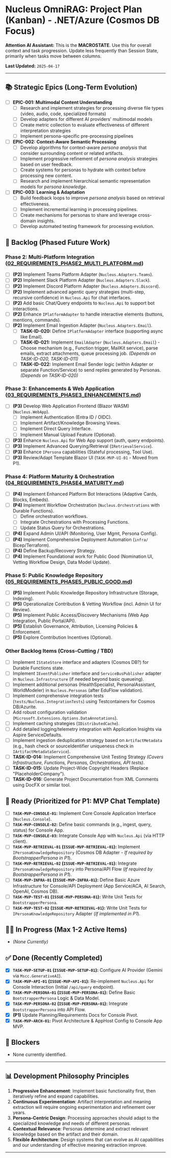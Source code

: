 # Nucleus OmniRAG: Project Plan (Kanban) - .NET/Azure (Cosmos DB Focus)

**Attention AI Assistant:** This is the **MACROSTATE**. Use this for overall context and task progression. Update less frequently than Session State, primarily when tasks move between columns.

**Last Updated:** `2025-04-17`

---

## 📚 Strategic Epics (Long-Term Evolution)

*   [ ] **EPIC-001: Multimodal Content Understanding**
    *   [ ] Research and implement strategies for processing diverse file types (video, audio, code, specialized formats)
    *   [ ] Develop adapters for different AI providers' multimodal models
    *   [ ] Create metric collection to evaluate effectiveness of different interpretation strategies
    *   [ ] Implement persona-specific pre-processing pipelines

*   [ ] **EPIC-002: Context-Aware Semantic Processing**
    *   [ ] Develop algorithms for context-aware *persona analysis* that consider surrounding content or related artifacts.
    *   [ ] Implement progressive refinement of *persona analysis* strategies based on user feedback.
    *   [ ] Create systems for personas to hydrate with context before processing new content.
    *   [ ] Research and implement hierarchical semantic representation models for *persona knowledge*.

*   [ ] **EPIC-003: Learning & Adaptation**
    *   [ ] Build feedback loops to improve *persona analysis* based on retrieval effectiveness.
    *   [ ] Implement incremental learning in processing pipelines.
    *   [ ] Create mechanisms for personas to share and leverage cross-domain insights.
    *   [ ] Develop automated testing framework for processing evolution.

## 🚀 Backlog (Phased Future Work)

### Phase 2: Multi-Platform Integration ([02_REQUIREMENTS_PHASE2_MULTI_PLATFORM.md](../docs/Requirements/02_REQUIREMENTS_PHASE2_MULTI_PLATFORM.md))
*   [ ] **(P2)** Implement Teams Platform Adapter (`Nucleus.Adapters.Teams`).
*   [ ] **(P2)** Implement Slack Platform Adapter (`Nucleus.Adapters.Slack`).
*   [ ] **(P2)** Implement Discord Platform Adapter (`Nucleus.Adapters.Discord`).
*   [ ] **(P2)** Implement advanced agentic query strategies (multi-step, recursive confidence) in `Nucleus.Api` for chat interfaces.
*   [ ] **(P2)** Add basic Chat/Query endpoints to `Nucleus.Api` to support bot interactions.
*   [ ] **(P2)** Enhance `IPlatformAdapter` to handle interactive elements (buttons, mentions, commands).
*   [ ] **(P2)** Implement Email Ingestion Adapter (`Nucleus.Adapters.Email`).
    *   [ ] **TASK-ID-020:** Define `IPlatformAdapter` interface (supporting async like Email).
    *   [ ] **TASK-ID-021:** Implement `EmailAdapter` (`Nucleus.Adapters.Email`) - Choose mechanism (e.g., Function trigger, MailKit service), parse emails, extract attachments, queue processing job. *(Depends on TASK-ID-020, TASK-ID-011)*
    *   [ ] **TASK-ID-022:** Implement Email Sender logic (within Adapter or separate Function/Service) to send replies generated by Personas. *(Depends on TASK-ID-020)*

### Phase 3: Enhancements & Web Application ([03_REQUIREMENTS_PHASE3_ENHANCEMENTS.md](../docs/Requirements/03_REQUIREMENTS_PHASE3_ENHANCEMENTS.md))
*   [ ] **(P3)** Develop Web Application Frontend (Blazor WASM) (`Nucleus.WebApp`).
    *   [ ] Implement Authentication (Entra ID / OIDC).
    *   [ ] Implement Artifact/Knowledge Browsing Views.
    *   [ ] Implement Direct Query Interface.
    *   [ ] Implement Manual Upload Feature (Optional).
*   [ ] **(P3)** Enhance `Nucleus.Api` for Web App support (auth, query endpoints).
*   [ ] **(P3)** Implement Advanced Querying/Retrieval (`IRetrievalService`).
*   [ ] **(P3)** Enhance `IPersona` capabilities (Stateful processing, Tool Use).
*   [ ] **(P3)** Review/Adapt Template Blazor UI (`TASK-MVP-UI-01` - Moved from P1).

### Phase 4: Platform Maturity & Orchestration ([04_REQUIREMENTS_PHASE4_MATURITY.md](../docs/Requirements/04_REQUIREMENTS_PHASE4_MATURITY.md))
*   [ ] **(P4)** Implement Enhanced Platform Bot Interactions (Adaptive Cards, Blocks, Embeds).
*   [ ] **(P4)** Implement Workflow Orchestration (`Nucleus.Orchestrations` with Durable Functions).
    *   [ ] Define orchestration workflows.
    *   [ ] Integrate Orchestrations with Processing Functions.
    *   [ ] Update Status Query for Orchestrations.
*   [ ] **(P4)** Expand Admin UI/API (Monitoring, User Mgmt, Persona Config).
*   [ ] **(P4)** Implement Comprehensive Deployment Automation (`infra/` Bicep/Terraform).
*   [ ] **(P4)** Define Backup/Recovery Strategy.
*   [ ] **(P4)** Implement Foundational work for Public Good (Nomination UI, Vetting Workflow Design, Data Model Update).

### Phase 5: Public Knowledge Repository ([05_REQUIREMENTS_PHASE5_PUBLIC_GOOD.md](../docs/Requirements/05_REQUIREMENTS_PHASE5_PUBLIC_GOOD.md))
*   [ ] **(P5)** Implement Public Knowledge Repository Infrastructure (Storage, Indexing).
*   [ ] **(P5)** Operationalize Contribution & Vetting Workflow (incl. Admin UI for Review).
*   [ ] **(P5)** Implement Public Access/Discovery Mechanisms (Web App Integration, Public Portal/API).
*   [ ] **(P5)** Establish Governance, Attribution, Licensing Policies & Enforcement.
*   [ ] **(P5)** Explore Contribution Incentives (Optional).

### Other Backlog Items (Cross-Cutting / TBD)
*   [ ] Implement `IStateStore` interface and adapters (Cosmos DB?) for Durable Functions state.
*   [ ] Implement `IEventPublisher` interface and `ServiceBusPublisher` adapter in `Nucleus.Infrastructure` (if needed beyond basic queueing).
*   [ ] Implement additional personas (HealthSpecialist, PersonalAssistant, WorldModeler) in `Nucleus.Personas` (after EduFlow validation).
*   [ ] Implement comprehensive integration tests (`tests/Nucleus.IntegrationTests`) using Testcontainers for Cosmos DB/Azurite.
*   [ ] Add robust configuration validation (`Microsoft.Extensions.Options.DataAnnotations`).
*   [ ] Implement caching strategies (`IDistributedCache`).
*   [ ] Add detailed logging/telemetry integration with Application Insights via Aspire ServiceDefaults.
*   [ ] Implement ingestion deduplication strategy based on `ArtifactMetadata` (e.g., hash check or sourceIdentifier uniqueness check in `IArtifactMetadataService`).
*   [ ] **TASK-ID-014:** Implement Comprehensive Unit Testing Strategy *(Covers Infrastructure, Functions, Personas, Orchestrations, API tests)*.
*   [ ] **TASK-ID-015:** Update Project-Wide Copyright Headers (Replace "PlaceholderCompany").
*   [ ] **TASK-ID-016:** Generate Project Documentation from XML Comments using DocFX or similar tool.

## 🔨 Ready (Prioritized for P1: MVP Chat Template)

*   [ ] **`TASK-MVP-CONSOLE-01`:** Implement Core Console Application Interface (`Nucleus.Console`).
*   [ ] **`TASK-MVP-CONSOLE-02`:** Define basic commands (e.g., ingest, query, status) for Console App.
*   [ ] **`TASK-MVP-CONSOLE-03`:** Integrate Console App with `Nucleus.Api` (via HTTP client).
*   [ ] **`TASK-MVP-RETRIEVAL-01` (`ISSUE-MVP-RETRIEVAL-01`):** Implement `IPersonaKnowledgeRepository` (Cosmos DB Adapter - *If required by BootstrapperPersona in P1*).
*   [ ] **`TASK-MVP-RETRIEVAL-02` (`ISSUE-MVP-RETRIEVAL-01`):** Integrate `IPersonaKnowledgeRepository` into Persona/API Flow (*If required by BootstrapperPersona in P1*).
*   [ ] **`TASK-MVP-INFRA-01` (`ISSUE-MVP-INFRA-01`):** Define Basic Azure Infrastructure for Console/API Deployment (App Service/ACA, AI Search, OpenAI, Cosmos DB).
*   [ ] **`TASK-MVP-TEST-01` (`ISSUE-MVP-PERSONA-01`):** Write Unit Tests for `BootstrapperPersona`.
*   [ ] **`TASK-MVP-TEST-02` (`ISSUE-MVP-RETRIEVAL-01`):** Write Unit Tests for `IPersonaKnowledgeRepository` Adapter (*If implemented in P1*).

## 👨‍💻 In Progress (Max 1-2 Active Items)

*   *(None Currently)*

## ✅ Done (Recently Completed)

*   [X] **`TASK-MVP-SETUP-01` (`ISSUE-MVP-SETUP-01`):** Configure AI Provider (Gemini via `Mscc.GenerativeAI`).
*   [X] **`TASK-MVP-API-01` (`ISSUE-MVP-API-01`):** Re-implement `Nucleus.Api` for Console Interaction (Initial `/api/query` endpoint).
*   [X] **`TASK-MVP-PERSONA-01` (`ISSUE-MVP-PERSONA-01`):** Define Basic `BootstrapperPersona` Logic & Data Model.
*   [X] **`TASK-MVP-PERSONA-02` (`ISSUE-MVP-PERSONA-01`):** Integrate `BootstrapperPersona` into API Flow.
*   [X] **(P1)** Update Planning/Requirements Docs for Console Pivot.
*   [X] **`TASK-MVP-ARCH-01`:** Pivot Architecture & AppHost Config to Console App MVP.

## 🚧 Blockers

*   None currently identified.

---

## 📊 Development Philosophy Principles

1. **Progressive Enhancement**: Implement basic functionality first, then iteratively refine and expand capabilities.
2. **Continuous Experimentation**: Artifact interpretation and meaning extraction will require ongoing experimentation and refinement over years.
3. **Persona-Centric Design**: Processing approaches should adapt to the specialized knowledge and needs of different personas.
4. **Contextual Relevance**: Personas determine and extract relevant knowledge based on the artifact and their domain.
5. **Flexible Architecture**: Design systems that can evolve as AI capabilities and our understanding of effective meaning extraction improve.

---